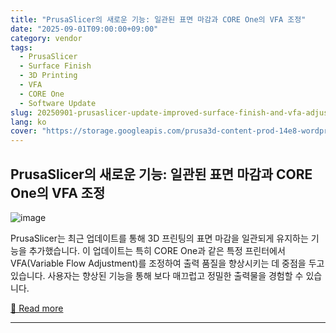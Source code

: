 ```yaml
---
title: "PrusaSlicer의 새로운 기능: 일관된 표면 마감과 CORE One의 VFA 조정"
date: "2025-09-01T09:00:00+09:00"
category: vendor
tags:
  - PrusaSlicer
  - Surface Finish
  - 3D Printing
  - VFA
  - CORE One
  - Software Update
slug: 20250901-prusaslicer-update-improved-surface-finish-and-vfa-adjustments
lang: ko
cover: "https://storage.googleapis.com/prusa3d-content-prod-14e8-wordpress-blog-prod/2025/08/3a2c5663-vfa_blog-698x325.png"
---
```


## PrusaSlicer의 새로운 기능: 일관된 표면 마감과 CORE One의 VFA 조정
![image](https://storage.googleapis.com/prusa3d-content-prod-14e8-wordpress-blog-prod/2025/08/3a2c5663-vfa_blog-698x325.png)

PrusaSlicer는 최근 업데이트를 통해 3D 프린팅의 표면 마감을 일관되게 유지하는 기능을 추가했습니다. 이 업데이트는 특히 CORE One과 같은 특정 프린터에서 VFA(Variable Flow Adjustment)를 조정하여 출력 품질을 향상시키는 데 중점을 두고 있습니다. 사용자는 향상된 기능을 통해 보다 매끄럽고 정밀한 출력물을 경험할 수 있습니다.

[🔗 Read more](https://blog.prusa3d.com/new-in-prusaslicer-consistent-surface-finish-and-nerfing-vfas_120400/)

---